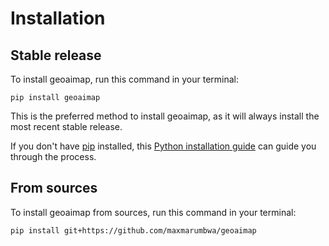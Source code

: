 # Installation

## Stable release

To install geoaimap, run this command in your terminal:

```
pip install geoaimap
```

This is the preferred method to install geoaimap, as it will always install the most recent stable release.

If you don't have [pip](https://pip.pypa.io) installed, this [Python installation guide](http://docs.python-guide.org/en/latest/starting/installation/) can guide you through the process.

## From sources

To install geoaimap from sources, run this command in your terminal:

```
pip install git+https://github.com/maxmarumbwa/geoaimap
```
